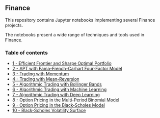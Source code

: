 ## Finance

This repository contains Jupyter notebooks implementing several Finance projects.

The notebooks present a wide range of techniques and tools used in Finance.

### Table of contents

* [1 - Efficient Frontier and Sharpe Optimal Portfolio](https://github.com/bmarroc/finance/blob/main/1/1.ipynb)
* [2 - APT with Fama–French-Carhart Four-Factor Model](https://github.com/bmarroc/finance/blob/main/2/2.ipynb)
* [3 - Trading with Momentum](https://github.com/bmarroc/finance/blob/main/3/3.ipynb)
* [4 - Trading with Mean-Reversion](https://github.com/bmarroc/finance/blob/main/4/4.ipynb)
* [5 - Algorithmic Trading with Bollinger Bands](https://github.com/bmarroc/finance/blob/main/5/5.ipynb)
* [6 - Algorithmic Trading with Machine Learning](https://github.com/bmarroc/finance/blob/main/6/6.ipynb)
* [7 - Algorithmic Trading with Deep Learning](https://github.com/bmarroc/finance/blob/main/7/7.ipynb)
* [8 - Option Pricing in the Multi-Period Binomial Model](https://github.com/bmarroc/finance/blob/main/8/8.ipynb)
* [9 - Option Pricing in the Black-Scholes Model](https://github.com/bmarroc/finance/blob/main/9/9.ipynb)
* [10 - Black-Scholes Volatility Surface](https://github.com/bmarroc/finance/blob/main/10/10.ipynb)
